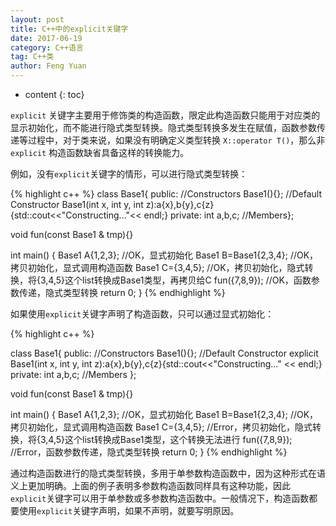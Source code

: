 ```yaml
---
layout: post
title: C++中的explicit关键字
date: 2017-06-19
category: C++语言
tag: C++类
author: Feng Yuan
---
```


* content
{: toc}



`explicit` 关键字主要用于修饰类的构造函数，限定此构造函数只能用于对应类的显示初始化，而不能进行隐式类型转换。隐式类型转换多发生在赋值，函数参数传递等过程中，对于类来说，如果没有明确定义类型转换 `X::operator T()`，那么非 `explicit` 构造函数缺省具备这样的转换能力。

例如，没有`explicit`关键字的情形，可以进行隐式类型转换：

{% highlight c++ %}
class Base1{
public:
    //Constructors
    Base1(){}; //Default Constructor
    Base1(int x, int y, int z):a{x},b{y},c{z}{std::cout<<"Constructing..."<< endl;}
private:
    int a,b,c; //Members};

void fun(const Base1 & tmp){}

int main() {
    Base1 A{1,2,3};         //OK，显式初始化
    Base1 B=Base1{2,3,4};   //OK，拷贝初始化，显式调用构造函数
    Base1 C={3,4,5};        //OK，拷贝初始化，隐式转换，将{3,4,5}这个list转换成Base1类型，再拷贝给C
    fun({7,8,9});           //OK，函数参数传递，隐式类型转换
    return 0;
}
{% endhighlight %}

如果使用`explicit`关键字声明了构造函数，只可以通过显式初始化：

{% highlight c++ %}

class Base1{
public:
    //Constructors
    Base1(){}; //Default Constructor
    explicit Base1(int x, int y, int z):a{x},b{y},c{z}{std::cout<<"Constructing..." << endl;}
private:
    int a,b,c; //Members
};

void fun(const Base1 & tmp){}

int main() {
    Base1 A{1,2,3};         //OK，显式初始化
    Base1 B=Base1{2,3,4};   //OK，拷贝初始化，显式调用构造函数
    Base1 C={3,4,5};        //Error，拷贝初始化，隐式转换，将{3,4,5}这个list转换成Base1类型，这个转换无法进行
    fun({7,8,9});           //Error，函数参数传递，隐式类型转换
    return 0;
}
{% endhighlight %}

通过构造函数进行的隐式类型转换，多用于单参数构造函数中，因为这种形式在语义上更加明确。上面的例子表明多参数构造函数同样具有这种功能，因此`explicit`关键字可以用于单参数或多参数构造函数中。一般情况下，构造函数都要使用`explicit`关键字声明，如果不声明，就要写明原因。